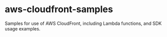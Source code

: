 # aws-cloudfront-samples
Samples for use of AWS CloudFront, including Lambda functions, and SDK usage examples. 

